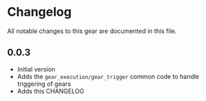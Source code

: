 # Changelog

All notable changes to this gear are documented in this file.

## 0.0.3

* Initial version
* Adds the `gear_execution/gear_trigger` common code to handle triggering of gears
* Adds this CHANGELOG
